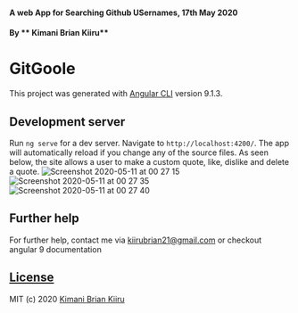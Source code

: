 
#### A web App for Searching Github USernames, 17th May 2020

#### By ** Kimani Brian Kiiru**

# GitGoole

This project was generated with [Angular CLI](https://github.com/angular/angular-cli) version 9.1.3.

## Development server

Run `ng serve` for a dev server. Navigate to `http://localhost:4200/`. The app will automatically reload if you change any of the source files. As seen below, the site allows a user to make a custom quote, like, dislike and delete a quote.
![Screenshot 2020-05-11 at 00 27 15](https://user-images.githubusercontent.com/25317059/81510930-5609b480-931e-11ea-8266-b7829fe83086.png)
![Screenshot 2020-05-11 at 00 27 35](https://user-images.githubusercontent.com/25317059/81510932-586c0e80-931e-11ea-88a5-8e524132e25e.png)
![Screenshot 2020-05-11 at 00 27 40](https://user-images.githubusercontent.com/25317059/81510933-599d3b80-931e-11ea-9daa-cdd70c7e26e6.png)

## Further help

For further help, contact me via kiirubrian21@gmail.com or checkout angular 9 documentation

## [License](https://github.com/brayokenya/brainy-quotes/blob/master/LICENSE)

MIT (c) 2020 [Kimani Brian Kiiru](https://github.com/brayokenya)
